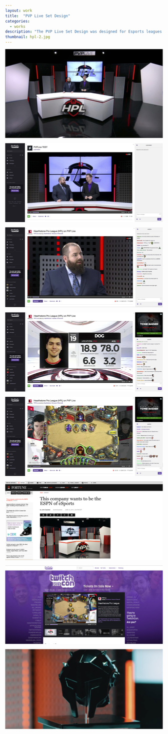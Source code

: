 ```yaml
---
layout: work
title:  "PVP Live Set Design"
categories:
  - works
description: "The PVP Live Set Design was designed for Esports leagues. The production was aimed to be clean & professional with efforts to legitimize Esports in the marketplace. Working with Kevin Healy and Diesel Displays. The desk was designed to be the main focus while utilizing design and light in the background as supporting elements."
thumbnail: hpl-2.jpg
---
```


![PVP Live Set Design](/img/hpl-2.jpg)

![PVP Live Set Design](/img/hpl-1.jpg)

![PVP Live Set Design](/img/hpl-3.jpg)

<!-- ![](/img/unfinished-set-design.jpg) -->

<!-- ![PVP Live Set Design](/img/hpl-4.jpg) -->

![PVP Live Set Design](/img/hpl-5.jpg)

![PVP Live Set Design](/img/hpl-6.jpg)

<!-- ![PVP Live Set Design](/img/hpl-7.jpg) -->

![PVP Live Set Design](/img/hpl-8.jpg)

![PVP Live Set Design](/img/hpl-9.jpg)

![PVP Live Set Design](/img/hpl-10.jpg)
